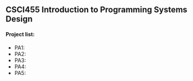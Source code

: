 ## CSCI455 Introduction to Programming Systems Design
#### Project list:
- PA1:
- PA2:
- PA3: 
- PA4: 
- PA5: